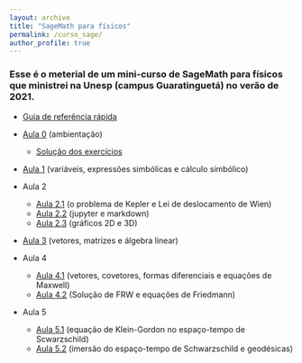 ```yaml
---
layout: archive
title: "SageMath para físicos"
permalink: /curso_sage/
author_profile: true
---
```


### Esse é o meterial de um mini-curso de SageMath para físicos que ministrei na Unesp (campus Guaratinguetá) no verão de 2021.


* [Guia de referência rápida](/files/quickref-calc.pdf)

* [Aula 0](https://nbviewer.jupyter.org/github/rogeriotc/SageMath_Phys/blob/main/aula_0.ipynb) (ambientação)
    * [Solução dos exercícios](https://nbviewer.jupyter.org/github/rogeriotc/SageMath_Phys/blob/main/aula_0_sol.ipynb)
* [Aula 1](https://nbviewer.jupyter.org/github/rogeriotc/SageMath_Phys/blob/main/aula_1.ipynb) (variáveis, expressões simbólicas e cálculo simbólico)
* Aula 2 
    * [Aula 2.1](https://nbviewer.jupyter.org/github/rogeriotc/SageMath_Phys/blob/main/aula_2_1.ipynb) (o problema de Kepler e Lei de deslocamento de Wien)
    * [Aula 2.2](https://nbviewer.jupyter.org/github/rogeriotc/SageMath_Phys/blob/main/aula_2_2.ipynb) (jupyter e markdown)
    * [Aula 2.3](https://nbviewer.jupyter.org/github/rogeriotc/SageMath_Phys/blob/main/aula_2_3.ipynb) (gráficos 2D e 3D)
* [Aula 3](https://nbviewer.jupyter.org/github/rogeriotc/SageMath_Phys/blob/main/aula_3.ipynb) (vetores, matrizes e álgebra linear)
* Aula 4
    * [Aula 4.1](https://nbviewer.jupyter.org/github/rogeriotc/SageMath_Phys/blob/main/Aula_4_1.ipynb) (vetores, covetores, formas diferenciais e equações de Maxwell)
    * [Aula 4.2](https://nbviewer.jupyter.org/github/rogeriotc/SageMath_Phys/blob/main/Aula_4_2.ipynb) (Solução de FRW e equações de Friedmann)
* Aula 5
    * [Aula 5.1](https://nbviewer.jupyter.org/github/rogeriotc/SageMath_Phys/blob/main/Aula_5_1.ipynb) (equação de Klein-Gordon no espaço-tempo de Scwarzschild)
    * [Aula 5.2](https://nbviewer.jupyter.org/github/rogeriotc/SageMath_Phys/blob/main/Aula_5_2.ipynb) (imersão do espaço-tempo de Schwarzschild e geodésicas)
